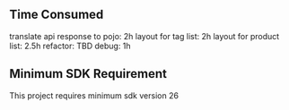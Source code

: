 ## Time Consumed
translate api response to pojo: 2h
layout for tag list: 2h
layout for product list: 2.5h
refactor: TBD
debug: 1h

## Minimum SDK Requirement
This project requires minimum sdk version 26
